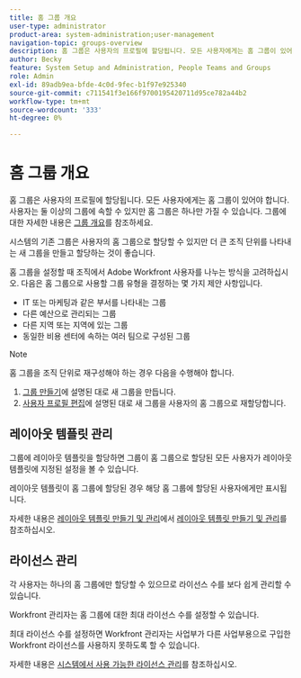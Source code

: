 ```yaml
---
title: 홈 그룹 개요
user-type: administrator
product-area: system-administration;user-management
navigation-topic: groups-overview
description: 홈 그룹은 사용자의 프로필에 할당됩니다. 모든 사용자에게는 홈 그룹이 있어야 합니다.
author: Becky
feature: System Setup and Administration, People Teams and Groups
role: Admin
exl-id: 89adb9ea-bfde-4c0d-9fec-b1f97e925340
source-git-commit: c711541f3e166f9700195420711d95ce782a44b2
workflow-type: tm+mt
source-wordcount: '333'
ht-degree: 0%

---
```


# 홈 그룹 개요

홈 그룹은 사용자의 프로필에 할당됩니다. 모든 사용자에게는 홈 그룹이 있어야 합니다. 사용자는 둘 이상의 그룹에 속할 수 있지만 홈 그룹은 하나만 가질 수 있습니다. 그룹에 대한 자세한 내용은 [그룹 개요](../../../administration-and-setup/manage-groups/groups-overview/groups.md)를 참조하세요.

시스템의 기존 그룹은 사용자의 홈 그룹으로 할당할 수 있지만 더 큰 조직 단위를 나타내는 새 그룹을 만들고 할당하는 것이 좋습니다.

홈 그룹을 설정할 때 조직에서 Adobe Workfront 사용자를 나누는 방식을 고려하십시오. 다음은 홈 그룹으로 사용할 그룹 유형을 결정하는 몇 가지 제안 사항입니다.

* IT 또는 마케팅과 같은 부서를 나타내는 그룹
* 다른 예산으로 관리되는 그룹
* 다른 지역 또는 지역에 있는 그룹
* 동일한 비용 센터에 속하는 여러 팀으로 구성된 그룹

>[!NOTE]
>
>홈 그룹을 조직 단위로 재구성해야 하는 경우 다음을 수행해야 합니다.
>1. [그룹 만들기](../../../administration-and-setup/manage-groups/create-and-manage-groups/create-a-group.md)에 설명된 대로 새 그룹을 만듭니다.
>1. [사용자 프로필 편집](../../../administration-and-setup/add-users/create-and-manage-users/edit-a-users-profile.md)에 설명된 대로 새 그룹을 사용자의 홈 그룹으로 재할당합니다.
>

## 레이아웃 템플릿 관리

그룹에 레이아웃 템플릿을 할당하면 그룹이 홈 그룹으로 할당된 모든 사용자가 레이아웃 템플릿에 지정된 설정을 볼 수 있습니다.

레이아웃 템플릿이 홈 그룹에 할당된 경우 해당 홈 그룹에 할당된 사용자에게만 표시됩니다.

자세한 내용은 [레이아웃 템플릿 만들기 및 관리](../../../administration-and-setup/customize-workfront/use-layout-templates/create-and-manage-layout-templates.md)에서 [레이아웃 템플릿 만들기 및 관리](../../../administration-and-setup/customize-workfront/use-layout-templates/create-and-manage-layout-templates.md)를 참조하십시오.

## 라이선스 관리

각 사용자는 하나의 홈 그룹에만 할당할 수 있으므로 라이선스 수를 보다 쉽게 관리할 수 있습니다.

Workfront 관리자는 홈 그룹에 대한 최대 라이선스 수를 설정할 수 있습니다.

최대 라이선스 수를 설정하면 Workfront 관리자는 사업부가 다른 사업부용으로 구입한 Workfront 라이선스를 사용하지 못하도록 할 수 있습니다.

자세한 내용은 [시스템에서 사용 가능한 라이선스 관리](../../../administration-and-setup/get-started-wf-administration/manage-available-licenses-in-your-system.md)를 참조하십시오.
